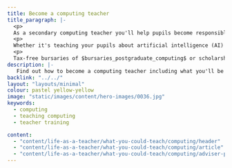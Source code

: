 ```yaml
---
title: Become a computing teacher
title_paragraph: |-
  <p>
  As a secondary computing teacher you'll help pupils become responsible and confident users of information and technology in an increasingly digital world.</p>
  <p>
  Whether it's teaching your pupils about artificial intelligence (AI) or creating apps, you could inspire them to look at a future role in tech. 
  <p>
  Tax-free bursaries of $bursaries_postgraduate_computing$ or scholarships of $scholarships_computing$ are available for eligible trainee computing teachers.</p>
description: |-
   Find out how to become a computing teacher including what you'll be teaching and what funding is available to help you train.
backlink: "../../"
layout: "layouts/minimal"
colour: pastel yellow-yellow
image: "static/images/content/hero-images/0036.jpg"
keywords:
  - computing
  - teaching computing
  - teacher training

content:
  - "content/life-as-a-teacher/what-you-could-teach/computing/header"
  - "content/life-as-a-teacher/what-you-could-teach/computing/article"
  - "content/life-as-a-teacher/what-you-could-teach/computing/adviser-promo-computing"
---
```

